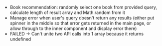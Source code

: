 - Book recommendation: randomly select one book from provided query, calculate length of result array and Math.random from it
- Manage error when user's query doesn't return any results (either put spinner in the middle so that error gets returned in the main page, or allow through to the inner component and display error there)
- FAILED -> Can't unite two API calls into 1 array because it returns undefined